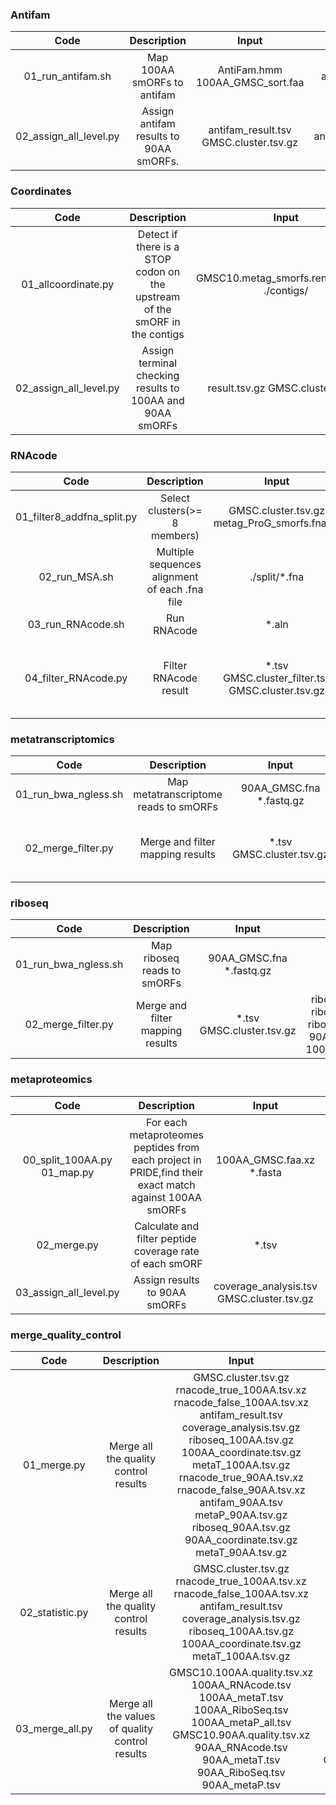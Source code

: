 ### Antifam

| **Code** | **Description** | **Input** | **Output** |
| :---: | :---: | :---: | :---: |
| 01_run_antifam.sh | Map 100AA smORFs to antifam | AntiFam.hmm 100AA_GMSC_sort.faa | antifam_result.tsv |
| 02_assign_all_level.py | Assign antifam results to 90AA smORFs. | antifam_result.tsv GMSC.cluster.tsv.gz | antifam_90AA.tsv.gz |

### Coordinates

| **Code** | **Description** | **Input** | **Output** |
| :---: | :---: | :---: | :---: |
| 01_allcoordinate.py | Detect if there is a STOP codon on the upstream of the smORF in the contigs | GMSC10.metag_smorfs.rename.txt.xz ./contigs/ | result.tsv.gz | 
| 02_assign_all_level.py | Assign terminal checking results to 100AA and 90AA smORFs | result.tsv.gz GMSC.cluster.tsv.gz | 100AA_coordinate.tsv.gz 90AA_coordinate.tsv.gz | 

### RNAcode

| **Code** | **Description** | **Input** | **Output** |
| :---: | :---: | :---: | :---: |
| 01_filter8_addfna_split.py | Select clusters(>= 8 members) | GMSC.cluster.tsv.gz metag_ProG_smorfs.fna.xz | ./split/*.fna | 
| 02_run_MSA.sh | Multiple sequences alignment of each .fna file | ./split/*.fna | *.aln | 
| 03_run_RNAcode.sh | Run RNAcode | *.aln | *.tsv | 
| 04_filter_RNAcode.py | Filter RNAcode result | *.tsv GMSC.cluster_filter.tsv GMSC.cluster.tsv.gz | rnacode_true_90AA.tsv rnacode_true_100AA.tsv rnacode_false_100AA.tsv rnacode_false_90AA.tsv 90AA_RNAcode.tsv 100AA_RNAcode.tsv | 

### metatranscriptomics

| **Code** | **Description** | **Input** | **Output** |
| :---: | :---: | :---: | :---: |
| 01_run_bwa_ngless.sh | Map metatranscriptome reads to smORFs | 90AA_GMSC.fna *.fastq.gz | *.tsv | 
| 02_merge_filter.py | Merge and filter mapping results | *.tsv GMSC.cluster.tsv.gz | metaT_result.tsv metaT_90AA.tsv metaT_100AA.tsv 90AA_metaT.tsv 100AA_metaT.tsv| 

### riboseq

| **Code** | **Description** | **Input** | **Output** |
| :---: | :---: | :---: | :---: |
| 01_run_bwa_ngless.sh | Map riboseq reads to smORFs | 90AA_GMSC.fna *.fastq.gz | *.tsv | 
| 02_merge_filter.py | Merge and filter mapping results | *.tsv GMSC.cluster.tsv.gz | riboseq_result.tsv riboseq_90AA.tsv riboseq_100AA.tsv 90AA_RiboSeq.tsv 100AA_RiboSeq.tsv | 

### metaproteomics

| **Code** | **Description** | **Input** | **Output** |
| :---: | :---: | :---: | :---: |
| 00_split_100AA.py 01_map.py | For each metaproteomes peptides from each project in PRIDE,find their exact match against 100AA smORFs | 100AA_GMSC.faa.xz *.fasta | *.tsv | 
| 02_merge.py | Calculate and filter peptide coverage rate of each smORF | *.tsv | coverage_analysis.tsv 100AA_metaP.tsv | 
| 03_assign_all_level.py | Assign results to 90AA smORFs | coverage_analysis.tsv GMSC.cluster.tsv.gz | metaP_90AA.tsv.gz 100AA_metaP_all.tsv 90AA_metaP.tsv | 


### merge_quality_control

| **Code** | **Description** | **Input** | **Output** |
| :---: | :---: | :---: | :---: |
| 01_merge.py | Merge all the quality control results | GMSC.cluster.tsv.gz rnacode_true_100AA.tsv.xz rnacode_false_100AA.tsv.xz antifam_result.tsv coverage_analysis.tsv.gz riboseq_100AA.tsv.gz 100AA_coordinate.tsv.gz metaT_100AA.tsv.gz rnacode_true_90AA.tsv.xz rnacode_false_90AA.tsv.xz antifam_90AA.tsv metaP_90AA.tsv.gz riboseq_90AA.tsv.gz 90AA_coordinate.tsv.gz metaT_90AA.tsv.gz | GMSC10.100AA.quality.tsv.xz GMSC10.90AA.quality.tsv.xz allpass_100AA.txt allpass_90AA.txt | 
| 02_statistic.py | Merge all the quality control results | GMSC.cluster.tsv.gz rnacode_true_100AA.tsv.xz rnacode_false_100AA.tsv.xz antifam_result.tsv coverage_analysis.tsv.gz riboseq_100AA.tsv.gz 100AA_coordinate.tsv.gz metaT_100AA.tsv.gz | allquality_100AA.tsv.gz allpass_100AA.txt | 
| 03_merge_all.py | Merge all the values of quality control results | GMSC10.100AA.quality.tsv.xz 100AA_RNAcode.tsv 100AA_metaT.tsv 100AA_RiboSeq.tsv 100AA_metaP_all.tsv GMSC10.90AA.quality.tsv.xz 90AA_RNAcode.tsv 90AA_metaT.tsv 90AA_RiboSeq.tsv 90AA_metaP.tsv | GMSC10.100AA.quality.tsv.xz GMSC10.90AA.quality.tsv.xz allpass_100AA.txt allpass_90AA.txt GMSC10.100AA.quality_test.tsv GMSC10.90AA.quality_test.tsv GMSC10.100AA.high_quality.tsv GMSC10.90AA.high_quality.tsv | 